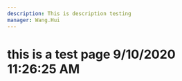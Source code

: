 ```yaml
---
description: This is description testing
manager: Wang.Hui
---
```

# this is a test page 9/10/2020 11:26:25 AM
